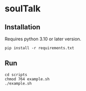 # soulTalk

## Installation
Requires python 3.10 or later version. 

`pip install -r requirements.txt`

## Run
```
cd scripts
chmod 764 example.sh
./example.sh
```
